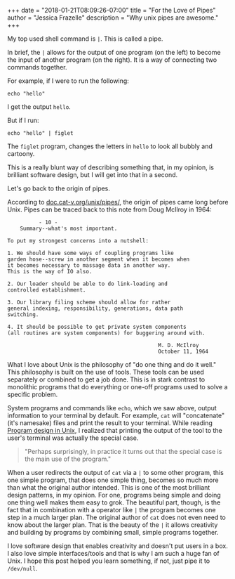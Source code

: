 +++
date = "2018-01-21T08:09:26-07:00"
title = "For the Love of Pipes"
author = "Jessica Frazelle"
description = "Why unix pipes are awesome."
+++

My top used shell command is `|`. This is called a pipe.

In brief, the `|` allows for the output of one program (on the left) to become
the input of another program (on the right). It is a way of connecting two
commands together. 

For example, if I were to run the following:


```
echo "hello"
```

I get the output `hello`.

But if I run:

```
echo "hello" | figlet
```

The `figlet` program, changes the letters in `hello` to look all bubbly and
cartoony.

This is a really blunt way of describing something that, in my
opinion, is brilliant software design, but I will get into that in a second.

Let's go back to the origin of pipes.

According to [doc.cat-v.org/unix/pipes/](http://doc.cat-v.org/unix/pipes/), the
origin of pipes came long before Unix. Pipes can be traced back to this note from
Doug McIlroy in 1964:

```
          - 10 -
    Summary--what's most important.

To put my strongest concerns into a nutshell:

1. We should have some ways of coupling programs like
garden hose--screw in another segment when it becomes when
it becomes necessary to massage data in another way.
This is the way of IO also.

2. Our loader should be able to do link-loading and
controlled establishment.

3. Our library filing scheme should allow for rather
general indexing, responsibility, generations, data path
switching.

4. It should be possible to get private system components
(all routines are system components) for buggering around with.

                                                M. D. McIlroy
                                                October 11, 1964 
```

What I love about Unix is the philosophy of "do one thing and do it well." This
philosophy is built on the use of tools. These tools can be used separately or
combined to get a job done. This is in stark contrast to monolithic programs that do
everything or one-off programs used to solve a specific problem.

System programs and commands like `echo`, which we saw above, output information to your terminal by
default. For example, `cat` will "concatenate" (it's namesake)
files and print the result to your terminal.
While reading [Program design in Unix](http://harmful.cat-v.org/cat-v/unix_prog_design.pdf),
I realized that printing the output of the tool to the user's terminal was actually the
special case. 

> "Perhaps surprisingly, in practice it turns
> out that the special case is the main use of the program."

When a user redirects the output of `cat` via a `|` to some other program, this
one simple program, that does one simple thing, becomes so much more than what
the original author intended. This is one of the most brilliant design
patterns, in my opinion.  For one, programs being simple and doing one thing
well makes them easy to grok. The beautiful part, though, is the fact that in 
combination with a operator like
`|` the program becomes one step in a much larger plan. The original author of
`cat` does not even need to know about the larger plan. That is the beauty of
the `|` it allows creativity and building by programs by combining small,
simple programs together.

I love software design that enables creativity and doesn't put users in a box.
I also love simple interfaces/tools and that is why I am such a huge fan of Unix.
I hope this post helped you learn something, if not, just pipe it to
`/dev/null`.
